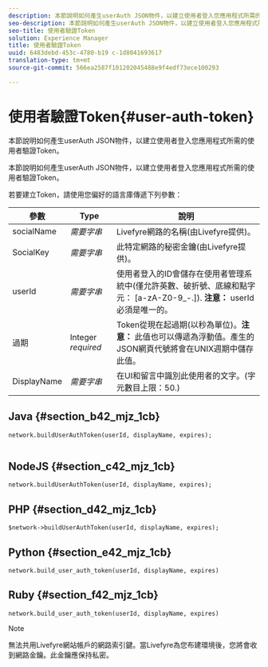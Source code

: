 ```yaml
---
description: 本節說明如何產生userAuth JSON物件，以建立使用者登入您應用程式所需的使用者驗證Token。
seo-description: 本節說明如何產生userAuth JSON物件，以建立使用者登入您應用程式所需的使用者驗證Token。
seo-title: 使用者驗證Token
solution: Experience Manager
title: 使用者驗證Token
uuid: 6483debd-453c-4780-b19 c-1d8041693617
translation-type: tm+mt
source-git-commit: 566ea2587f101202045488e9f4edf73ece100293

---
```



# 使用者驗證Token{#user-auth-token}

本節說明如何產生userAuth JSON物件，以建立使用者登入您應用程式所需的使用者驗證Token。

本節說明如何產生userAuth JSON物件，以建立使用者登入您應用程式所需的使用者驗證Token。

若要建立Token，請使用您偏好的語言庫傳遞下列參數：

| 參數 | Type | 說明 |
|---|---|---|
| socialName | *需要字串* | Livefyre網路的名稱(由Livefyre提供)。 |
| SocialKey | *需要字串* | 此特定網路的秘密金鑰(由Livefyre提供)。 |
| userId | *需要字串* | 使用者登入的ID會儲存在使用者管理系統中(僅允許英數、破折號、底線和點字元： [a-zA-Z0-9_-.]). **注意：** userId必須是唯一的。 |
| 過期 | Integer *required* | Token從現在起過期(以秒為單位)。**注意：** 此值也可以傳遞為浮動值。產生的JSON網頁代號將會在UNIX週期中儲存此值。 |
| DisplayName | *需要字串* | 在UI和留言中識別此使用者的文字。(字元數目上限：50.) |

## Java {#section_b42_mjz_1cb}

```
network.buildUserAuthToken(userId, displayName, expires); 
 
```

## NodeJS {#section_c42_mjz_1cb}

```
network.buildUserAuthToken(userId, displayName, expires); 
```

## PHP {#section_d42_mjz_1cb}

```
$network->buildUserAuthToken(userId, displayName, expires); 
```

## Python {#section_e42_mjz_1cb}

```
network.build_user_auth_token(userId, displayName, expires) 
```

## Ruby {#section_f42_mjz_1cb}

```
network.build_user_auth_token(userId, displayName, expires) 
```

>[!NOTE]
>
>無法共用Livefyre網站帳戶的網路索引鍵。當Livefyre為您布建環境後，您將會收到網路金鑰。此金鑰應保持私密。

